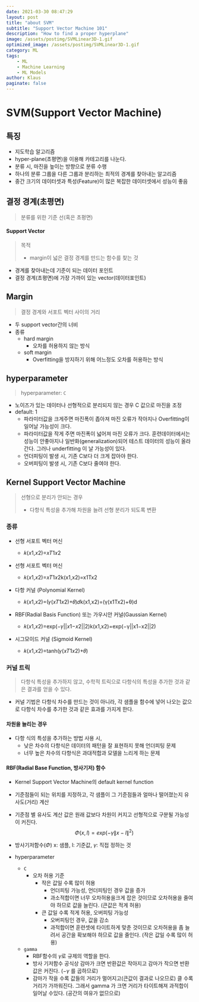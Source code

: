```yaml
---
date: 2021-03-30 08:47:29
layout: post
title: "about SVM"
subtitle: "Support Vector Machine 101"
description: "How to find a proper hyperplane"
image: /assets/postimg/SVMLinear3D-1.gif
optimized_image: /assets/postimg/SVMLinear3D-1.gif
category: ML
tags:
    - ML
    - Machine Learning
    - ML Models
author: Klaus
paginate: false
---
```




# SVM(Support Vector Machine)



## 특징

- 지도학습 알고리즘
- hyper-plane(초평면)을 이용해 카테고리를 나눈다.
- 분류 시, 마진을 높이는 방향으로 분류 수행
- 하나의 분류 그룹을 다른 그룹과 분리하는 최적의 경계를 찾아내는 알고리즘
- 중간 크기의 데이터셋과 특성(Feature)이 많은 복잡한 데이터셋에서 성능이 좋음



## 결정 경계(초평면)

> 분류를 위한 기준 선(혹은 초평면)

#### Support Vector

> 목적
>
> - margin이 넓은 결정 경계를 만드는 함수를 찾는 것

- 경계를 찾아내는데 기준이 되는 데이터 포인트
- 결정 경계(초평면)에 가장 가까이 있는 vector(데이터포인트)







## Margin

> 결정 경계와 서포트 벡터 사이의 거리

- 두 support vector간의 너비
- 종류
  - hard margin
    - 오차를 허용하지 않는 방식
  - soft margin
    - Overfitting을 방지하기 위해 어느정도 오차를 허용하는 방식





## hyperparameter

>  hyperparameter: `C`

- 노이즈가 있는 데이터나 선형적으로 분리되지 않는 경우 C 값으로 마진을 조정
- default: 1
  - 파라미터값을 크게주면 마진폭이 좁아져 마진 오류가 작아지나 Overfitting이 일어날 가능성이 크다.
  - 파라미터값을 작게 주면 마진폭이 넓어져 마진 오류가 크다. 훈련데이터에서는 성능이 안좋아지나 일반화(generalization)되어 테스트 데이터의 성능이 올라간다. 그러나 underfitting 이 날 가능성이 있다.
  - 언더피팅이 발생 시, 기존 C보다 더 크게 잡아야 한다.
  - 오버피팅이 발생 시, 기존 C보다 줄여야 한다.







## Kernel Support Vector Machine

> 선형으로 분리가 안되는 경우
>
> - 다항식 특성을 추가해 차원을 늘려 선형 분리가 되도록 변환

### 종류

- 선형 서포트 벡터 머신
  - 𝑘(𝑥1,𝑥2)=𝑥𝑇1𝑥2

- 선형 서포트 벡터 머신
  - 𝑘(𝑥1,𝑥2)=𝑥𝑇1𝑥2k(x1,x2)=x1Tx2

- 다항 커널 (Polynomial Kernel)
  - 𝑘(𝑥1,𝑥2)=(𝛾(𝑥𝑇1𝑥2)+𝜃)𝑑k(x1,x2)=(γ(x1Tx2)+θ)d

- RBF(Radial Basis Function) 또는 가우시안 커널(Gaussian Kernel)
  - 𝑘(𝑥1,𝑥2)=exp(−𝛾||𝑥1−𝑥2||2)k(x1,x2)=exp⁡(−γ||x1−x2||2)

- 시그모이드 커널 (Sigmoid Kernel)
  - 𝑘(𝑥1,𝑥2)=tanh(𝛾(𝑥𝑇1𝑥2)+𝜃)



### 커널 트릭

> 다항식 특성을 추가하지 않고, 수학적 트릭으로 다항식의 특성을 추가한 것과 같은 결과를 얻을 수 있다.

- 커널 기법은 다항식 차수를 만드는 것이 아니라, 각 샘플을 함수에 넣어 나오는 값으로 다항식 차수를 추가한 것과 같은 효과를 가지게 한다.



#### 차원을 늘리는 경우

- 다항 식의 특성을 추가하는 방법 사용 시,
  - 낮은 차수의 다항식은 데이터의 패턴을 잘 표현하지 못해 언더피팅 문제
  - 너무 높은 차수의 다항식은 과대적합과 모델을 느리게 하는 문제

#### RBF(Radial Base Function, 방사기저) 함수

- Kernel Support Vector Machine의 default kernel function

- 기준점들이 되는 위치를 지정하고, 각 샘플이 그 기준점들과 얼마나 떨어졌는지 유사도(거리) 계산

- 기준점 별 유사도 계산 값은 원래 값보다 차원이 커지고 선형적으로 구분될 가능성이 커진다.
  $$
  \Phi(x, l) = exp\left(-\gamma \left\|x-l\right\|^2\right)
  $$

- 방사기저함수($\Phi$) x: 샘플, l: 기준값, $\gamma$: 직접 정하는 것



- hyperparameter
  - `C`
    - 오차 허용 기준
      - 작은 값일 수록 많이 허용
        - 언더피팅 가능성, 언더피팅인 경우 값을 증가
        - 과소적합이면 너무 오차허용을크게 잡은 것이므로 오차허용을 줄여야 하므로 값을 늘린다. (큰값은 적게 허용)
      - 큰 값일 수록 적게 허용, 오버피팅 가능성
        - 오버피팅인 경우, 값을 감소
        - 과적합이면 훈련셋에 타이트하게 맞춘 것이므로 오차허용을 좀 늘려서 공간을 확보해야 하므로 값을 줄인다. (작은 값일 수록 많이 허용) 
  - `gamma`
    - RBF함수의 $\gamma$로 규제의 역할을 한다.
    - 방사 기저함수 공식상 감마가 크면 반환값은 작아지고 감마가 작으면 반환값은 커진다. ($-\gamma$ 를 곱하므로)
    - 감마가 작을 수록 값들의 거리가 멀어지고(큰값이 결과로 나오므로) 클 수록 거리가 가까워진다. 그래서 gamma 가 크면 거리가 타이트해져 과적합이 일어날 수있다. (공간의 여유가 없므으로)

